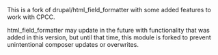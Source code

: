 This is a fork of drupal/html_field_formatter with some added features to work with CPCC.

html_field_formatter may update in the future with functionality that was added in this version, but until that time, this module is forked to prevent unintentional composer updates or overwrites.

